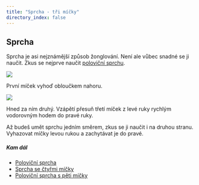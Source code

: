 ```yaml
---
title: "Sprcha - tři míčky"
directory_index: false
---
```


## Sprcha


Sprcha je asi nejznámější způsob žonglování. Není ale vůbec snadné se ji naučit. Zkus se nejprve naučit <a href="sprcha-polovicni.html" title="O trochu lehčí trik.">poloviční sprchu</a>.

![](img/s/sprchaa.png)

První míček vyhoď obloučkem nahoru.

![](img/s/sprchab.png)

Hned za ním druhý. Vzápětí přesuň třetí míček z levé ruky rychlým vodorovným hodem do pravé ruky.


Až budeš umět sprchu jedním směrem, zkus se ji naučit i na druhou stranu. Vyhazovat míčky levou rukou a zachytávat je do pravé.



##### Kam dál

- [Poloviční sprcha](/micky/3/sprcha-polovicni.html "Poloviční sprcha je o trochu snazší než normální sprcha")
- [Sprcha se čtyřmi míčky](/micky/4/sprcha.html "Princip je stejný jako se třemi míčky")
- [Poloviční sprcha s pěti míčky](/micky/5/sprcha-polovicni.html "Ještě jeden míček navíc")
